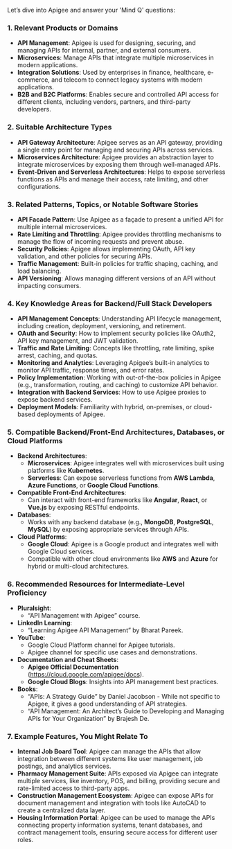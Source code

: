 Let’s dive into Apigee and answer your 'Mind Q' questions:

### 1. **Relevant Products or Domains**
   - **API Management**: Apigee is used for designing, securing, and managing APIs for internal, partner, and external consumers.
   - **Microservices**: Manage APIs that integrate multiple microservices in modern applications.
   - **Integration Solutions**: Used by enterprises in finance, healthcare, e-commerce, and telecom to connect legacy systems with modern applications.
   - **B2B and B2C Platforms**: Enables secure and controlled API access for different clients, including vendors, partners, and third-party developers.

### 2. **Suitable Architecture Types**
   - **API Gateway Architecture**: Apigee serves as an API gateway, providing a single entry point for managing and securing APIs across services.
   - **Microservices Architecture**: Apigee provides an abstraction layer to integrate microservices by exposing them through well-managed APIs.
   - **Event-Driven and Serverless Architectures**: Helps to expose serverless functions as APIs and manage their access, rate limiting, and other configurations.

### 3. **Related Patterns, Topics, or Notable Software Stories**
   - **API Facade Pattern**: Use Apigee as a façade to present a unified API for multiple internal microservices.
   - **Rate Limiting and Throttling**: Apigee provides throttling mechanisms to manage the flow of incoming requests and prevent abuse.
   - **Security Policies**: Apigee allows implementing OAuth, API key validation, and other policies for securing APIs.
   - **Traffic Management**: Built-in policies for traffic shaping, caching, and load balancing.
   - **API Versioning**: Allows managing different versions of an API without impacting consumers.

### 4. **Key Knowledge Areas for Backend/Full Stack Developers**
   - **API Management Concepts**: Understanding API lifecycle management, including creation, deployment, versioning, and retirement.
   - **OAuth and Security**: How to implement security policies like OAuth2, API key management, and JWT validation.
   - **Traffic and Rate Limiting**: Concepts like throttling, rate limiting, spike arrest, caching, and quotas.
   - **Monitoring and Analytics**: Leveraging Apigee’s built-in analytics to monitor API traffic, response times, and error rates.
   - **Policy Implementation**: Working with out-of-the-box policies in Apigee (e.g., transformation, routing, and caching) to customize API behavior.
   - **Integration with Backend Services**: How to use Apigee proxies to expose backend services.
   - **Deployment Models**: Familiarity with hybrid, on-premises, or cloud-based deployments of Apigee.

### 5. **Compatible Backend/Front-End Architectures, Databases, or Cloud Platforms**
   - **Backend Architectures**:
     - **Microservices**: Apigee integrates well with microservices built using platforms like **Kubernetes**.
     - **Serverless**: Can expose serverless functions from **AWS Lambda**, **Azure Functions**, or **Google Cloud Functions**.
   - **Compatible Front-End Architectures**:
     - Can interact with front-end frameworks like **Angular**, **React**, or **Vue.js** by exposing RESTful endpoints.
   - **Databases**:
     - Works with any backend database (e.g., **MongoDB**, **PostgreSQL**, **MySQL**) by exposing appropriate services through APIs.
   - **Cloud Platforms**:
     - **Google Cloud**: Apigee is a Google product and integrates well with Google Cloud services.
     - Compatible with other cloud environments like **AWS** and **Azure** for hybrid or multi-cloud architectures.

### 6. **Recommended Resources for Intermediate-Level Proficiency**
   - **Pluralsight**:
     - “API Management with Apigee” course.
   - **LinkedIn Learning**:
     - “Learning Apigee API Management” by Bharat Pareek.
   - **YouTube**:
     - Google Cloud Platform channel for Apigee tutorials.
     - Apigee channel for specific use cases and demonstrations.
   - **Documentation and Cheat Sheets**:
     - **Apigee Official Documentation** (https://cloud.google.com/apigee/docs).
     - **Google Cloud Blogs**: Insights into API management best practices.
   - **Books**:
     - “APIs: A Strategy Guide” by Daniel Jacobson - While not specific to Apigee, it gives a good understanding of API strategies.
     - “API Management: An Architect’s Guide to Developing and Managing APIs for Your Organization” by Brajesh De.

### 7. **Example Features, You Might Relate To**
   - **Internal Job Board Tool**: Apigee can manage the APIs that allow integration between different systems like user management, job postings, and analytics services.
   - **Pharmacy Management Suite**: APIs exposed via Apigee can integrate multiple services, like inventory, POS, and billing, providing secure and rate-limited access to third-party apps.
   - **Construction Management Ecosystem**: Apigee can expose APIs for document management and integration with tools like AutoCAD to create a centralized data layer.
   - **Housing Information Portal**: Apigee can be used to manage the APIs connecting property information systems, tenant databases, and contract management tools, ensuring secure access for different user roles.